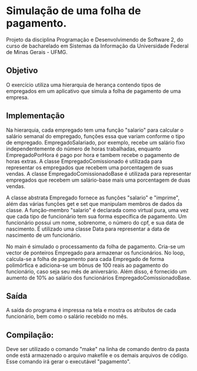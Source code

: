 # Simulação de uma folha de pagamento.

Projeto da disciplina Programação e Desenvolvimendo de Software 2, do curso de bacharelado em Sistemas da Informação da Universidade Federal de Minas Gerais - UFMG.

## Objetivo

O exercício utiliza uma hierarquia de herança contendo tipos de empregados em um aplicativo que simula a folha de pagamento de uma empresa. 

## Implementação

Na hierarquia, cada empregado tem uma função "salario" para calcular o salário semanal do empregado, funções essa que variam conforme o tipo de empregado. EmpregadoSalariado, por exemplo, recebe um salário fixo independentemente do número de horas trabalhadas, enquanto EmpregadoPorHora é pago por hora e tambem recebe o pagamento de horas extras. A classe EmpregadoComissionado é utilizada para representar os empregados que recebem uma porcentagem de suas vendas. A classe EmpregadoComissionadoBase é utilizada para representar empregados que recebem um salário-base mais uma porcentagem de duas vendas.

A classe abstrata Empregado fornece as funções "salario" e "imprime", além das várias funções get e set que manipulam membros de dados da classe. A função-membro "salario" é declarada como virtual pura, uma vez que cada tipo de funcionário tem sua forma específica de pagamento. Um funcionário possui um nome, sobrenome, o número do cpf, e sua data de nascimento. É utilizado uma classe Data para representar a data de nascimento de um funcionário. 

No main é simulado o processamento da folha de pagamento. Cria-se um vector de ponteiros Empregado para armazenar os funcionários. No loop, calcula-se a folha de pagamento para cada Empregado de forma polimórfica e adiciona-se um bônus de 100 reais ao pagamento do funcionário, caso seja seu mês de aniversário. Além disso, é fornecido um aumento de 10% ao salário dos funcionários EmpregadoComissionadoBase.

## Saída
A saída do programa é impressa na tela e mostra os atributos de cada funcionário, bem como o salário recebido no mês.

## Compilação:
Deve ser utilizado o comando "make" na linha de comando dentro da pasta onde está armazenado o arquivo makefile e os demais arquivos de código. Esse comando irá gerar o executável "pagamento".
